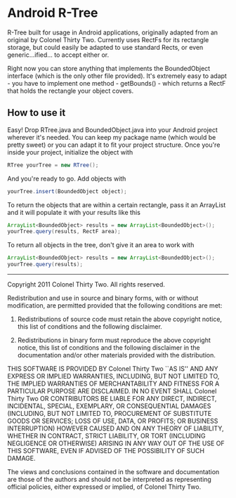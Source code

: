 # Android R-Tree #

R-Tree built for usage in Android applications, originally adapted from an original by
Colonel Thirty Two. Currently uses RectFs for its rectangle storage, but could easily be
adapted to use standard Rects, or even generic...ified... to accept either or.

Right now you can store anything that implements the BoundedObject interface (which is
the only other file provided). It's extremely easy to adapt - you have to implement one
method - getBounds() - which returns a RectF that holds the rectangle your object covers.

## How to use it ##

Easy! Drop RTree.java and BoundedObject.java into your Android project wherever it's needed.
You can keep my package name (which would be pretty sweet) or you can adapt it to fit your
project structure. Once you're inside your project, initialize the object with

```java
RTree yourTree = new RTree();
```

And you're ready to go. Add objects with

```java
yourTree.insert(BoundedObject object);
```

To return the objects that are within a certain rectangle, pass it an ArrayList and it will
populate it with your results like this

```java
ArrayList<BoundedObject> results = new ArrayList<BoundedObject>();
yourTree.query(results, RectF area);
```

To return all objects in the tree, don't give it an area to work with

```java
ArrayList<BoundedObject> results = new ArrayList<BoundedObject>();
yourTree.query(results);
```

-------------------------------------------------------------------------------------------

Copyright 2011 Colonel Thirty Two. All rights reserved.

Redistribution and use in source and binary forms, with or without modification, are
permitted provided that the following conditions are met:

   1. Redistributions of source code must retain the above copyright notice, this list of
      conditions and the following disclaimer.

   2. Redistributions in binary form must reproduce the above copyright notice, this list
      of conditions and the following disclaimer in the documentation and/or other materials
      provided with the distribution.

THIS SOFTWARE IS PROVIDED BY Colonel Thirty Two ``AS IS'' AND ANY EXPRESS OR IMPLIED
WARRANTIES, INCLUDING, BUT NOT LIMITED TO, THE IMPLIED WARRANTIES OF MERCHANTABILITY AND
FITNESS FOR A PARTICULAR PURPOSE ARE DISCLAIMED. IN NO EVENT SHALL Colonel Thirty Two OR
CONTRIBUTORS BE LIABLE FOR ANY DIRECT, INDIRECT, INCIDENTAL, SPECIAL, EXEMPLARY, OR
CONSEQUENTIAL DAMAGES (INCLUDING, BUT NOT LIMITED TO, PROCUREMENT OF SUBSTITUTE GOODS OR
SERVICES; LOSS OF USE, DATA, OR PROFITS; OR BUSINESS INTERRUPTION) HOWEVER CAUSED AND ON
ANY THEORY OF LIABILITY, WHETHER IN CONTRACT, STRICT LIABILITY, OR TORT (INCLUDING
NEGLIGENCE OR OTHERWISE) ARISING IN ANY WAY OUT OF THE USE OF THIS SOFTWARE, EVEN IF
ADVISED OF THE POSSIBILITY OF SUCH DAMAGE.

The views and conclusions contained in the software and documentation are those of the
authors and should not be interpreted as representing official policies, either expressed
or implied, of Colonel Thirty Two.

